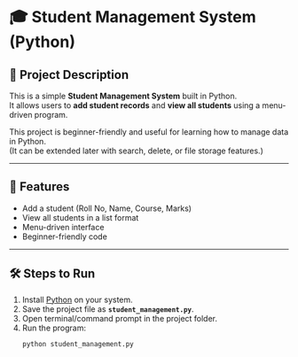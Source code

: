 # 🎓 Student Management System (Python)

## 📌 Project Description
This is a simple **Student Management System** built in Python.  
It allows users to **add student records** and **view all students** using a menu-driven program.  

This project is beginner-friendly and useful for learning how to manage data in Python.  
(It can be extended later with search, delete, or file storage features.)

---

## 🎯 Features
- Add a student (Roll No, Name, Course, Marks)  
- View all students in a list format  
- Menu-driven interface  
- Beginner-friendly code  

---

## 🛠️ Steps to Run
1. Install [Python](https://www.python.org/) on your system.  
2. Save the project file as **`student_management.py`**.  
3. Open terminal/command prompt in the project folder.  
4. Run the program:
   ```bash
   python student_management.py
